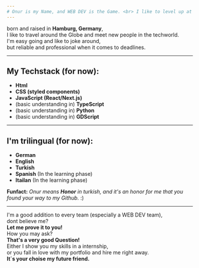 ```yaml
---
# Onur is my Name, and WEB DEV is the Game. <br> I like to level up at least regularly. <br> Let's go for a few Quests together!
---
```

born and raised in **Hamburg, Germany**, <br>
I like to travel around the Globe and meet new people in the techworld. <br> 
I'm easy going and like to joke around, <br> 
but reliable and professional when it comes to deadlines.

---
## My Techstack (for now):
+ **Html**
+ **CSS (styled components)**
+ **JavaScript (React/Next.js)**
+ (basic understanding in) **TypeScript**
+ (basic understanding in) **Python**
+ (basic understanding in) **GDScript**
---

## I'm trilingual (for now):
+ **German**
+ **English**
+ **Turkish**
+ **Spanish** (In the learning phase)
+ **Itailan** (In the learning phase) 

**Funfact:**
_Onur means **Honor** in turkish, and it's an honor for me that you found your way to my Github._ :)

---
I'm a good addition to every team (especially a WEB DEV team), <br> 
dont believe me? <br>
**Let me prove it to you!** <br>
How you may ask? <br>
**That's a very good Question!** <br>
Either I show you my skills in a internship, <br> 
or you fall in love with my portfolio and hire me right away. <br>
**It´s your choise my future friend.** <br>





